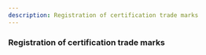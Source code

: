```yaml
---
description: Registration of certification trade marks
---
```


### Registration of certification trade marks


